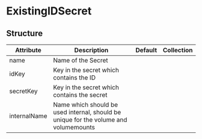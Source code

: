 # ExistingIDSecret 
 

## Structure 
 

| Attribute    | Description                                                                           | Default | Collection  |
| ------------ | ------------------------------------------------------------------------------------- | ------- | ----------  |
| name         | Name of the Secret                                                                    |         |             |
| idKey        | Key in the secret which contains the ID                                               |         |             |
| secretKey    | Key in the secret which contains the secret                                           |         |             |
| internalName | Name which should be used internal, should be unique for the volume and volumemounts  |         |             |